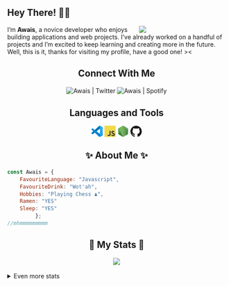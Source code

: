 ## Hey There! 👋🏼 
<img align="right" src="[https://i.postimg.cc/JzdZh9nf/C6-D148-F6-85-A4-4-EE0-A71-F-1-BE4-D2-AE58-EE.png]" width="200" />


I’m **Awais**, a novice developer who enjoys building applications and web projects. I’ve already worked on a handful of projects and I’m excited to keep learning and creating more in the future.
Well, this is it, thanks for visiting my profile, have a good one! ><


  <h2 align="center"> Connect With Me </h2>
<p align="center">
  <img align="center" alt="Awais | Twitter" width="26px" src="https://i.postimg.cc/Y0XBfTXF/IMG-9338.png"/>
  <img align="center" alt="Awais | Spotify" width="26px" src="https://i.postimg.cc/mDwvB0Wn/IMG-9339.pngPrimary_Logo_RGB_Green.png"/>
  
<br />

  <h2 align="center"> Languages and Tools </h2>
<p align="center">
<img align="center" alt="Visual Studio Code" width="26px" src="https://raw.githubusercontent.com/github/explore/80688e429a7d4ef2fca1e82350fe8e3517d3494d/topics/visual-studio-code/visual-studio-code.png" />
<img align="center" alt="JavaScript" width="26px" src="https://raw.githubusercontent.com/github/explore/80688e429a7d4ef2fca1e82350fe8e3517d3494d/topics/javascript/javascript.png" />
<img align="center" alt="Node.js" width="26px" src="https://raw.githubusercontent.com/github/explore/80688e429a7d4ef2fca1e82350fe8e3517d3494d/topics/nodejs/nodejs.png" />
<img align="center" alt="GitHub" width="26px" src="https://raw.githubusercontent.com/github/explore/78df643247d429f6cc873026c0622819ad797942/topics/github/github.png" />
<br />

<h2 align="center"> ✨ About Me ✨</h2>

```js
const Awais = {
    FavouriteLanguage: "Javascript",
    FavouriteDrink: "Wot'ah",
    Hobbies: "Playing Chess ♟️",
    Ramen: "YES"
    Sleep: "YES"
         }; 
//mhmmmmmmmmm
```
  <h2 align="center"> 🚀 My Stats 🚀</h2>
<p align="center">
<img src="https://github-readme-streak-stats.herokuapp.com/?user=awsmlk&theme=tokyonight">
</p>
<details>
  <summary>
      Even more stats
  </summary>
  <p align="center">
    <img src="https://github-profile-trophy.vercel.app/?username=awsmlk&theme=dracula">
    <img src="https://github-readme-stats.vercel.app/api?username=awsmlk&theme=tokyonight">

 
<br />
      
[twitter]: https://twitter.com/awsmlks
[spotify]: https://open.spotify.com/playlist/4zfVyBZjcGnndYRBkJbCcG?si=0rKsfjmjQGqgI6Jh7mbe8A
